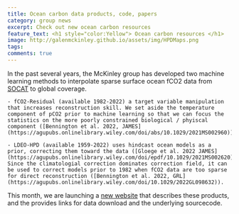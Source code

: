```yaml
---
title: Ocean carbon data products, code, papers
category: group news
excerpt: Check out new ocean carbon resources
feature_text: <h1 style="color:Yellow"> Ocean carbon resources </h1>
image: http://galenmckinley.github.io/assets/img/HPDMaps.png
tags: 
comments: true
---
```


In the past several years, the McKinley group has developed two machine learning methods to interpolate sparse surface ocean fCO2 data from [SOCAT](https://socat.info) to global coverage. 
	
	- fCO2-Residual (available 1982-2022) a target variable manipulation that increases reconstruction skill. We set aside the temperature component of pCO2 prior to machine learning so that we can focus the statistics on the more poorly constrained biological / phyiscal component ([Bennington et al. 2022, JAMES](https://agupubs.onlinelibrary.wiley.com/doi/abs/10.1029/2021MS002960)).
	
	- LDEO-HPD (available 1959-2022) uses hindcast ocean models as a prior, correcting them toward the data ([Gloege et al. 2022 JAMES](https://agupubs.onlinelibrary.wiley.com/doi/epdf/10.1029/2021MS002620)). Since the climatologial correction dominates correction field, it can be used to correct models prior to 1982 when fCO2 data are too sparse for direct reconstruction ([Bennington et al. 2022, GRL](https://agupubs.onlinelibrary.wiley.com/doi/10.1029/2022GL098632)).

This month, we are launching a [new website](https://oceancarbon.ldeo.columbia.edu) that describes these products, and the provides links for data download and the underlying sourcecode. 
